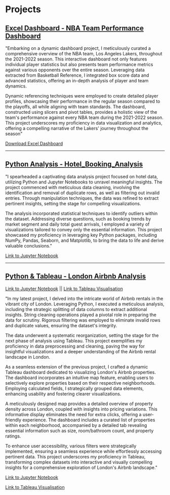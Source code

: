 # Projects

## [Excel Dashboard - NBA Team Performance Dashboard](https://github.com/Guru-Darshan/guru-darshan.github.io/raw/207d4680f86b054a3caeeb9dab730f911c4fceba/s4216964_Dashboard.xlsx)
"Embarking on a dynamic dashboard project, I meticulously curated a comprehensive overview of the NBA team, Los Angeles Lakers, throughout the 2021-2022 season. This interactive dashboard not only features individual player statistics but also presents team performance metrics against various opponents over the entire season. Leveraging data extracted from Basketball Reference, I integrated box score data and advanced statistics, offering an in-depth analysis of player and team dynamics.

Dynamic referencing techniques were employed to create detailed player profiles, showcasing their performance in the regular season compared to the playoffs, all while aligning with team standards. The dashboard, constructed using slicers and pivot tables, provides a holistic view of the team's performance against every NBA team during the 2021-2022 season. This project underscores my proficiency in data visualization and analytics, offering a compelling narrative of the Lakers' journey throughout the season"

[Download Excel Dashboard](https://github.com/Guru-Darshan/guru-darshan.github.io/raw/207d4680f86b054a3caeeb9dab730f911c4fceba/s4216964_Dashboard.xlsx)

---

## [Python Analysis - Hotel_Booking_Analysis](https://github.com/Guru-Darshan/guru-darshan.github.io/blob/main/HotelBooking_Analysis.ipynb)
"I spearheaded a captivating data analysis project focused on hotel data, utilizing Python and Jupyter Notebooks to unravel meaningful insights. The project commenced with meticulous data cleaning, involving the identification and removal of duplicate rows, as well as filtering out invalid entries. Through manipulation techniques, the data was refined to extract pertinent insights, setting the stage for compelling visualizations.

The analysis incorporated statistical techniques to identify outliers within the dataset. Addressing diverse questions, such as booking trends by market segment and daily total guest arrivals, I employed a variety of visualizations tailored to convey only the essential information. This project showcased my proficiency in leveraging key Python packages, including NumPy, Pandas, Seaborn, and Matplotlib, to bring the data to life and derive valuable conclusions."

[Link to Jupyter Notebook](https://github.com/Guru-Darshan/guru-darshan.github.io/blob/main/HotelBooking_Analysis.ipynb)

---

## [Python & Tableau - London Airbnb Analysis ](https://github.com/Guru-Darshan/guru-darshan.github.io/blob/main/London_airbnb.ipynb)

[Link to Jupyter Notebook](https://github.com/Guru-Darshan/guru-darshan.github.io/blob/main/London_airbnb.ipynb) || [Link to Tableau Visualisation](https://public.tableau.com/views/LondonAirbnb_17017120366450/Dashboard2?:language=en-GB&:display_count=n&:origin=viz_share_link)

"In my latest project, I delved into the intricate world of Airbnb rentals in the vibrant city of London. Leveraging Python, I executed a meticulous analysis, including the strategic splitting of data columns to extract additional insights. String cleaning operations played a pivotal role in preparing the data for scrutiny. Rigorous filtering was employed to eliminate invalid rows and duplicate values, ensuring the dataset's integrity.

The data underwent a systematic reorganization, setting the stage for the next phase of analysis using Tableau. This project exemplifies my proficiency in data preprocessing and cleaning, paving the way for insightful visualizations and a deeper understanding of the Airbnb rental landscape in London.

As a seamless extension of the previous project, I crafted a dynamic Tableau dashboard dedicated to visualizing London's Airbnb properties. The dashboard incorporates an intuitive map feature, enabling users to selectively explore properties based on their respective neighborhoods. Employing calculated fields, I strategically grouped data elements, enhancing usability and fostering clearer visualizations.

A meticulously designed map provides a detailed overview of property density across London, coupled with insights into pricing variations. This informative display eliminates the need for extra clicks, offering a user-friendly experience. The dashboard includes a curated list of properties within each neighborhood, accompanied by a detailed tab revealing essential information such as size, room/bathroom count, and property ratings.

To enhance user accessibility, various filters were strategically implemented, ensuring a seamless experience while effortlessly accessing pertinent data. This project underscores my proficiency in Tableau, transforming complex datasets into interactive and visually compelling insights for a comprehensive exploration of London's Airbnb landscape."

[Link to Jupyter Notebook](https://github.com/Guru-Darshan/guru-darshan.github.io/blob/main/London_airbnb.ipynb)

[Link to Tableau Visualisation](https://public.tableau.com/views/LondonAirbnb_17017120366450/Dashboard2?:language=en-GB&:display_count=n&:origin=viz_share_link)


